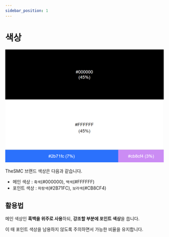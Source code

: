 ```yaml
---
sidebar_position: 1
---
```


# 색상

![색상 비율](/img/foundation-color-proportion.png)

TheSMC 브랜드 색상은 다음과 같습니다.

- 메인 색상 : `흑색`(#000000), `백색`(#FFFFFF)
- 포인트 색상 : `파랑색`(#2B71FC), `보라색`(#CB8CF4)

## 활용법

메인 색상인 **흑백을 위주로 사용**하되, **강조할 부분에 포인트 색상**을 씁니다.

이 때 포인트 색상을 남용하지 않도록 주의하면서 가능한 비율을 유지합니다.
